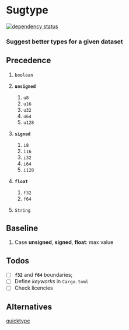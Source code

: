 # Sugtype

[![dependency status](https://deps.rs/repo/github/JADSN/sugtype/status.svg)](https://deps.rs/repo/github/JADSN/sugtype)
### Suggest better types for a given dataset

## Precedence

1. `boolean`
1. **`unsigned`**
    1. `u8`
    1. `u16`
    1. `u32`
    1. `u64`
    1. `u128`
1. **`signed`**
    1. `i8`
    1. `i16`
    1. `i32`
    1. `i64`
    1. `i128`
1. **`float`**
    1. `f32`
    2. `f64`

1. `String`

## Baseline

1. Case **unsigned**, **signed**, **float**: max value

## Todos

- [ ] **`f32`** and **`f64`** boundaries;
- [ ] Define *keyworks* in `Cargo.toml`
- [ ] Check licencies

## Alternatives

[quicktype](https://quicktype.io/)